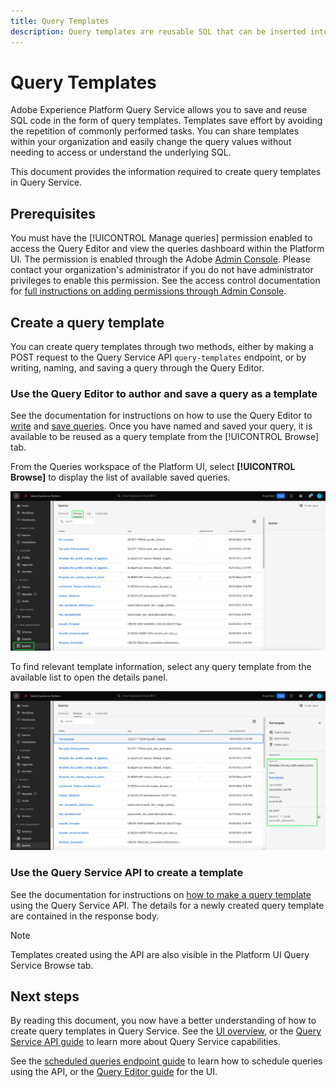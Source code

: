 ```yaml
---
title: Query Templates
description: Query templates are reusable SQL that can be inserted into more complex queries to save effort. They can be created using the Query Editor or the Query Service API and are available for use on all Experience Platform datasets.
---
```

# Query Templates

Adobe Experience Platform Query Service allows you to save and reuse SQL code in the form of query templates. Templates save effort by avoiding the repetition of commonly performed tasks. You can share templates within your organization and easily change the query values without needing to access or understand the underlying SQL.

This document provides the information required to create query templates in Query Service.

## Prerequisites

You must have the [!UICONTROL Manage queries] permission enabled to access the Query Editor and view the queries dashboard within the Platform UI. The permission is enabled through the Adobe [Admin Console](https://adminconsole.adobe.com/). Please contact your organization's administrator if you do not have administrator privileges to enable this permission. See the access control documentation for [full instructions on adding permissions through Admin Console](../../access-control/home.md).

## Create a query template

You can create query templates through two methods, either by making a POST request to the Query Service API `query-templates` endpoint, or by writing, naming, and saving a query through the Query Editor.

### Use the Query Editor to author and save a query as a template

See the documentation for instructions on how to use the Query Editor to [write](./user-guide.md#query-authoring) and [save queries](./user-guide.md#saving-queries). Once you have named and saved your query, it is available to be reused as a query template from the [!UICONTROL Browse] tab.

From the Queries workspace of the Platform UI, select **[!UICONTROL Browse]** to display the list of available saved queries.

![The queries workspace with the Browse tab highlighted.](../images/ui/query-templates/query-templates.png)

To find relevant template information, select any query template from the available list to open the details panel.

![The details panel in the queries workspace with the query ID highlighted.](../images/ui/query-templates/details-panel.png)

### Use the Query Service API to create a template

See the documentation for instructions on [how to make a query template](../api/query-templates.md#create-a-query-template) using the Query Service API. The details for a newly created query template are contained in the response body.

>[!NOTE]
>
>Templates created using the API are also visible in the Platform UI Query Service Browse tab.

## Next steps

By reading this document, you now have a better understanding of how to create query templates in Query Service. See the [UI overview](./overview.md), or the [Query Service API guide](../api/getting-started.md) to learn more about Query Service capabilities. 

See the [scheduled queries endpoint guide](../api/scheduled-queries.md) to learn how to schedule queries using the API, or the [Query Editor guide](./user-guide.md#scheduled-queries) for the UI.
